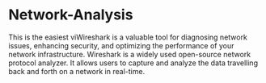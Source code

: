 # Network-Analysis
This is the easiest viWireshark is a valuable tool for diagnosing network issues, enhancing security, and optimizing the performance of your network infrastructure. Wireshark is a widely used open-source network protocol analyzer. It allows users to capture and analyze the data travelling back and forth on a network in real-time. 
